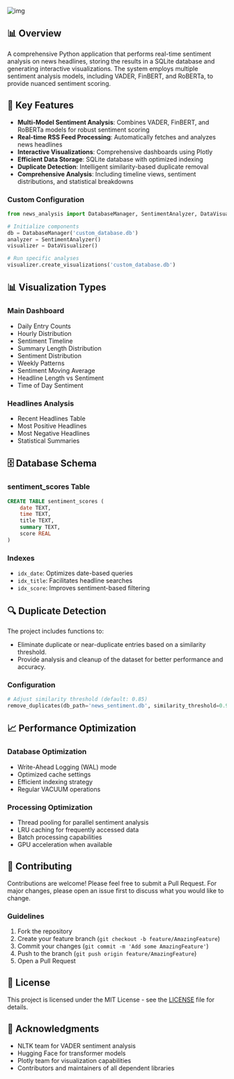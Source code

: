 ![img](https://iili.io/2qmnX8Q.png)
## 📊 Overview
A comprehensive Python application that performs real-time sentiment analysis on news headlines, storing the results in a SQLite database and generating interactive visualizations. The system employs multiple sentiment analysis models, including VADER, FinBERT, and RoBERTa, to provide nuanced sentiment scoring.

## 🌟 Key Features
- **Multi-Model Sentiment Analysis**: Combines VADER, FinBERT, and RoBERTa models for robust sentiment scoring
- **Real-time RSS Feed Processing**: Automatically fetches and analyzes news headlines
- **Interactive Visualizations**: Comprehensive dashboards using Plotly
- **Efficient Data Storage**: SQLite database with optimized indexing
- **Duplicate Detection**: Intelligent similarity-based duplicate removal
- **Comprehensive Analysis**: Including timeline views, sentiment distributions, and statistical breakdowns

### Custom Configuration
```python
from news_analysis import DatabaseManager, SentimentAnalyzer, DataVisualizer

# Initialize components
db = DatabaseManager('custom_database.db')
analyzer = SentimentAnalyzer()
visualizer = DataVisualizer()

# Run specific analyses
visualizer.create_visualizations('custom_database.db')
```

## 📊 Visualization Types

### Main Dashboard
- Daily Entry Counts
- Hourly Distribution
- Sentiment Timeline
- Summary Length Distribution
- Sentiment Distribution
- Weekly Patterns
- Sentiment Moving Average
- Headline Length vs Sentiment
- Time of Day Sentiment

### Headlines Analysis
- Recent Headlines Table
- Most Positive Headlines
- Most Negative Headlines
- Statistical Summaries

## 🗄️ Database Schema

### sentiment_scores Table
```sql
CREATE TABLE sentiment_scores (
    date TEXT,
    time TEXT,
    title TEXT,
    summary TEXT,
    score REAL
)
```

### Indexes
- `idx_date`: Optimizes date-based queries
- `idx_title`: Facilitates headline searches
- `idx_score`: Improves sentiment-based filtering

## 🔍 Duplicate Detection

The project includes functions to:

- Eliminate duplicate or near-duplicate entries based on a similarity threshold.
- Provide analysis and cleanup of the dataset for better performance and accuracy.

### Configuration
```python
# Adjust similarity threshold (default: 0.85)
remove_duplicates(db_path='news_sentiment.db', similarity_threshold=0.90)
```

## 📈 Performance Optimization

### Database Optimization
- Write-Ahead Logging (WAL) mode
- Optimized cache settings
- Efficient indexing strategy
- Regular VACUUM operations

### Processing Optimization
- Thread pooling for parallel sentiment analysis
- LRU caching for frequently accessed data
- Batch processing capabilities
- GPU acceleration when available

## 📝 Contributing

Contributions are welcome! Please feel free to submit a Pull Request. For major changes, please open an issue first to discuss what you would like to change.

### Guidelines
1. Fork the repository
2. Create your feature branch (`git checkout -b feature/AmazingFeature`)
3. Commit your changes (`git commit -m 'Add some AmazingFeature'`)
4. Push to the branch (`git push origin feature/AmazingFeature`)
5. Open a Pull Request

## 📄 License

This project is licensed under the MIT License - see the [LICENSE](LICENSE) file for details.

## 🙏 Acknowledgments

- NLTK team for VADER sentiment analysis
- Hugging Face for transformer models
- Plotly team for visualization capabilities
- Contributors and maintainers of all dependent libraries
